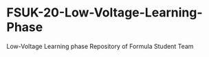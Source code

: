 # FSUK-20-Low-Voltage-Learning-Phase
Low-Voltage Learning phase Repository of Formula Student Team 
